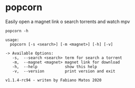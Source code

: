 # popcorn

Easily open a magnet link o search torrents and watch mpv

```
popcorn -h

usage:
  popcorn [-s <search>] [-m <magnet>] [-h] [-v]

-> Available Options:
   -s,  --search <search> term for search a torrent
   -m,  --magnet <magnet> magnet link for download
   -h,  --help            show this help
   -v,  --version         print version and exit

v1.1.4-rc94 - writen by Fabiano Matos 2020

```
